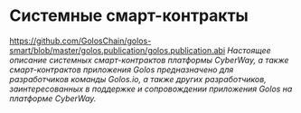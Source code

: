 # Системные смарт-контракты

https://github.com/GolosChain/golos-smart/blob/master/golos.publication/golos.publication.abi 
*Настоящее описание системных смарт-контрактов платформы CyberWay, а также смарт-контрактов приложения Golos предназначено для разработчиков команды Golos.io, а также других разработчиков, заинтересованных в поддержке и сопровождении приложения Golos на платформе CyberWay.* 
